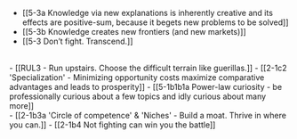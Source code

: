 - [[5-3a Knowledge via new explanations is inherently creative and its effects are positive-sum, because it begets new problems to be solved]]
- [[5-3b Knowledge creates new frontiers (and new markets)]]
- [[5-3 Don’t fight. Transcend.]]
<br>
- [[RUL3 - Run upstairs. Choose the difficult terrain like guerillas.]]
- [[2-1c2 'Specialization' - Minimizing opportunity costs maximize comparative advantages and leads to prosperity]]
- [[5-1b1b1a Power-law curiosity - be professionally curious about a few topics and idly curious about many more]]
<br>
- [[2-1b3a 'Circle of competence' & 'Niches' - Build a moat. Thrive in where you can.]]
- [[2-1b4 Not fighting can win you the battle]]
